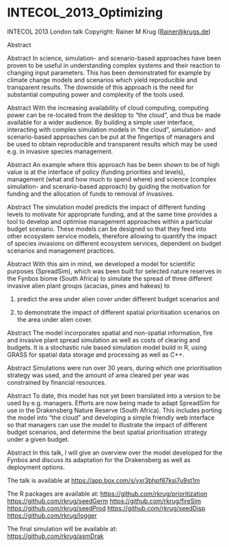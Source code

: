 INTECOL_2013_Optimizing
=======================

INTECOL 2013 London talk
Copyright: Rainer M Krug (Rainer@krugs.de)

Abstract

Abstract In science, simulation- and scenario-based approaches have been proven to be useful in understanding complex systems and their reaction to changing input parameters. This has been demonstrated for example by climate change models and scenarios which yield reproducible and transparent results. The downside of this approach is the need for substantial computing power and complexity of the tools used.

Abstract With the increasing availability of cloud computing, computing power can be re-located from the desktop to “the cloud”, and thus be made available for a wider audience. By building a simple user interface, interacting with complex simulation models in “the cloud”, simulation- and scenario-based approaches can be put at the fingertips of managers and be used to obtain reproducible and transparent results which may be used e.g. in invasive species management.

Abstract An example where this approach has be been shown to be of high value is at the interface of policy (funding priorities and levels), management (what and how much to spend where) and science (complex simulation- and scenario-based approach) by guiding the motivation for funding and the allocation of funds to removal of invasives.

Abstract The simulation model predicts the impact of different funding levels to motivate for appropriate funding, and at the same time provides a tool to develop and optimise management approaches within a particular budget scenario. These models can be designed so that they feed into other ecosystem service models, therefore allowing to quantify the impact of species invasions on different ecosystem services, dependent on budget scenarios and management practices.

Abstract With this aim in mind, we developed a model for scientific purposes (SpreadSim), which was been built for selected nature reserves in the Fynbos biome (South Africa) to simulate the spread of three different invasive alien plant groups (acacias, pines and hakeas) to 

1. predict the area under alien cover under different budget scenarios and

2. to demonstrate the impact of different spatial prioritisation scenarios on the area under alien cover.

Abstract The model incorporates spatial and non-spatial information, fire and invasive plant spread simulation as well as costs of clearing and budgets. It is a stochastic rule based simulation model build in R, using GRASS for spatial data storage and processing as well as C++. 

Abstract Simulations were run over 30 years, during which one prioritisation strategy was used, and the amount of area cleared per year was constrained by financial resources.

Abstract To date, this model has not yet been translated into a version to be used by e.g. managers. Efforts are now being made to adapt SpreadSim for use in the Drakensberg Nature Reserve (South Africa). This includes porting the model into “the cloud” and developing a simple friendly web interface so that managers can use the model to illustrate the impact of different budget scenarios, and determine the best spatial prioritisation strategy under a given budget.

Abstract In this talk, I will give an overview over the model developed for the Fynbos and discuss its adaptation for the Drakensberg as well as deployment options.


The talk is available at 
  https://app.box.com/s/yxr3bhpf87ksi7u9st1m
  
The R packages are available at:
  https://github.com/rkrug/prioritization
  https://github.com/rkrug/seedGerm
  https://github.com/rkrug/fireSim
  https://github.com/rkrug/seedProd
  https://github.com/rkrug/seedDisp
  https://github.com/rkrug/logger
  
The final simulation will be available at:  
  https://github.com/rkrug/asmDrak
  

